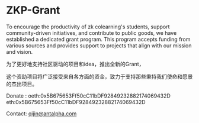 # ZKP-Grant
To encourage the productivity of zk colearning's students, support community-driven initiatives, and contribute to public goods, we have established a dedicated grant program. This program accepts funding from various sources and provides support to projects that align with our mission and vision.

为了更好地支持社区驱动的项目和idea，推出全新的Grant，

这个资助项目将广泛接受来自各方面的资金，致力于支持那些秉持我们使命和愿景的杰出项目。


Donate : 
oeth:0x5B675653Ff50cC11bDF92849232882174069432D
eth:0x5B675653Ff50cC11bDF92849232882174069432D

Contact: qijin@antalpha.com
